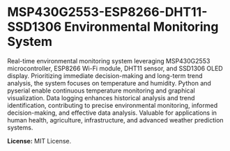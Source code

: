 # MSP430G2553-ESP8266-DHT11-SSD1306 Environmental Monitoring System

Real-time environmental monitoring system leveraging MSP430G2553 microcontroller,
ESP8266 Wi-Fi module, DHT11 sensor, and SSD1306 OLED display. Prioritizing immediate 
decision-making and long-term trend analysis, the system focuses on temperature and humidity.
Python and pyserial enable continuous temperature monitoring and graphical visualization.
Data logging enhances historical analysis and trend identification, contributing to precise 
environmental monitoring, informed decision-making, and effective data analysis. Valuable for 
applications in human health, agriculture, infrastructure, and advanced weather prediction systems.

**License:** MIT License.
